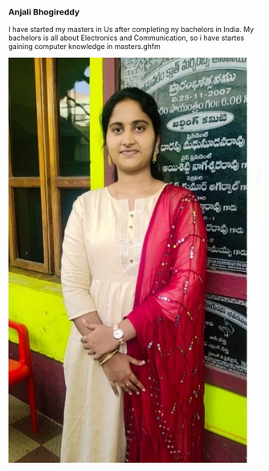 ### Anjali Bhogireddy

I have started my masters in Us after completing ny bachelors in India. My bachelors is all about Electronics and Communication, so i have startes gaining computer knowledge in masters.ghfm

![anjali pic](Anjali.jfif)